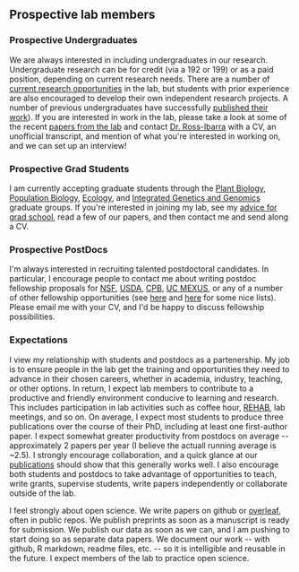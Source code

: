 ## Prospective lab members

### Prospective Undergraduates

We are always interested in including undergraduates in our research.  Undergraduate research can be for credit (via a 192 or 199) or as a paid position, depending on current research needs. There are a number of [current research opportunities](research_opps.html) in the lab, but students with prior experience are also encouraged to develop their own independent research projects.  A number of previous undergraduates have successfully [published their work](undergrad_pubs.html)).  If you are interested in work in the lab, please take a look at some of the recent [papers from the lab](pubs.html) and contact [Dr. Ross-Ibarra](mailto:rossibarra@ucdavis.edu) with a CV, an unofficial transcript, and mention of what you're interested in working on, and we can set up an interview!

### Prospective Grad Students

I am currently accepting graduate students through the [Plant Biology](http://biosci3.ucdavis.edu/gradGroups/pb/), [Population Biology](http://www-eve.ucdavis.edu/eve/pbg/), [Ecology](http://ecology.ucdavis.edu), and [Integrated Genetics and Genomics](http://igg.ucdavis.edu) graduate groups. If you're interested in joining my lab, see my [advice for grad school](http://www.slideshare.net/jrossibarra/forgradschool), read a few of our papers, and then contact me and send along a CV.

### Prospective PostDocs

I'm always interested in recruiting talented postdoctoral candidates. In particular, I encourage people to contact me about writing postdoc fellowship proposals for [NSF](http://www.nsf.gov/funding/education.jsp?fund_type=3), [USDA](http://www.csrees.usda.gov/fo/fellowshipsgrantprogramafri.cfm), [CPB](http://cpb.ucdavis.edu/CPB%20Postdoc%20Fellowship.html), [UC MEXUS](http://www.ucmexus.ucr.edu/funding/fellowship_post_doc.html), or any of a number of other fellowship opportunities (see [here](http://mathbionerd.blogspot.com/2014/04/some-postdoctoral-fellowships-in-biology.html) and [here](http://people.ds.cam.ac.uk/dl384/Resources_Postdocs.html) for some nice lists). Please email me with your CV, and I'd be happy to discuss fellowship possibilities.

### Expectations

I view my relationship with students and postdocs as a partenership. My job is to ensure people in the lab get the training and opportunities they need to advance in their chosen careers, whether in academia, industry, teaching, or other options.  In return, I expect lab members to contribute to a productive and friendly environment conducive to learning and research. This includes participation in lab activities such as coffee hour, [REHAB](http://]www.rilab.org/rehab.html), lab meetings, and so on. On average, I expect most students to produce three publications over the course of their PhD, including at least one first-author paper.  I expect somewhat greater productivity from postdocs on average -- approximately 2 papers per year (I believe the actuall running average is ~2.5). I strongly encourage collaboration, and a quick glance at our [publications]() should show that this generally works well. I also encourage both students and postdocs to take advantage of opportunities to teach, write grants, supervise students, write papers independently or collaborate outside of the lab.

I feel strongly about open science. We write papers on github or [overleaf](overleaf.com), often in public repos.  We publish preprints as soon as a manuscript is ready for submission.  We publish our data as soon as we can, and I am pushing to start doing so as separate data papers. We document our work -- with github, R markdown, readme files, etc. -- so it is intelligible and reusable in the future. I expect members of the lab to practice open science.
